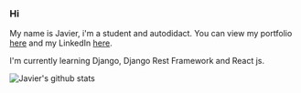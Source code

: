 ### Hi 
My name is Javier, i'm a student and autodidact. 
You can view my portfolio [here](http://jfernandez.tech/) and my LinkedIn [here](https://www.linkedin.com/in/javier-a-agustin/).

I'm currently learning Django, Django Rest Framework and React js.
<!--
**javier-a-agustin/javier-a-agustin** is a ✨ _special_ ✨ repository because its `README.md` (this file) appears on your GitHub profile.



Here are some ideas to get you started:

- 🔭 I’m currently working on ...
- 🌱 I’m currently learning ...
- 👯 I’m looking to collaborate on ...
- 🤔 I’m looking for help with ...
- 💬 Ask me about ...
- 📫 How to reach me: ...
- 😄 Pronouns: ...
- ⚡ Fun fact: ...
-->
![Javier's github stats](https://github-readme-stats.vercel.app/api?username=javier-a-agustin&show_icons=true&theme=nightowl)

